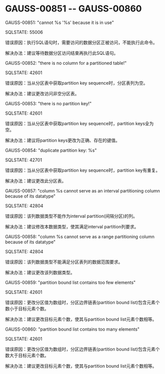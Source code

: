 # GAUSS-00851 -- GAUSS-00860<a name="ZH-CN_TOPIC_0302073120"></a>

GAUSS-00851: "cannot %s '%s' because it is in use"

SQLSTATE: 55006

错误原因：执行SQL语句时，需要访问的数据分区正被访问，不能执行此命令。

解决办法：建议等待数据分区访问结束再执行此SQL语句。

GAUSS-00852: "there is no column for a partitioned table!"

SQLSTATE: 42601

错误原因：当从分区表中获取partition key sequence时，分区表列为空。

解决办法：建议更改访问非空分区表。

GAUSS-00853: "there is no partition key!"

SQLSTATE: 42601

错误原因：当从分区表中获取partition key sequence时，partition keys全为空。

解决办法：建议将partition keys更改为正确、存在的键值。

GAUSS-00854: "duplicate partition key: %s"

SQLSTATE: 42701

错误原因：当从分区表中获取partition key sequence时，partition key有重复。

解决办法：建议更改此分区表。

GAUSS-00857: "column %s cannot serve as an interval partitioning column because of its datatype"

SQLSTATE: 42804

错误原因：该列数据类型不能作为interval partition\(间隔分区\)的列。

解决办法：建议修改本数据类型，使其满足interval partition列要求。

GAUSS-00858: "column %s cannot serve as a range partitioning column because of its datatype"

SQLSTATE: 42804

错误原因：该列数据类型不能满足分区表列的数据范围要求。

解决办法：建议更改该列数据类型。

GAUSS-00859: "partition bound list contains too few elements"

SQLSTATE: 42601

错误原因：更改分区值为数组时，分区边界链表\(partition bound list\)包含元素个数小于目标元素个数。

解决办法：建议更改目标元素个数，使其与partition bound list元素个数相等。

GAUSS-00860: "partition bound list contains too many elements"

SQLSTATE: 42601

错误原因：更改分区值为数组时，分区边界链表\(partition bound list\)包含元素个数大于目标元素个数。

解决办法：建议更改目标元素个数，使其与partition bound list元素个数相等。
